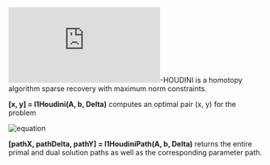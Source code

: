 ![equation](http://www.sciweavers.org/tex2img.php?eq=%5Cell_1&bc=White&fc=Black&im=jpg&fs=12&ff=arev&edit=0)-HOUDINI is a homotopy algorithm sparse recovery with maximum norm constraints.

**[x, y] = l1Houdini(A, b, Delta)** computes an optimal pair (x, y) for the problem

![equation](http://goo.gl/jQcuHh)

**[pathX, pathDelta, pathY] = l1HoudiniPath(A, b, Delta)** returns the entire primal and dual solution paths as well as the corresponding parameter path.
